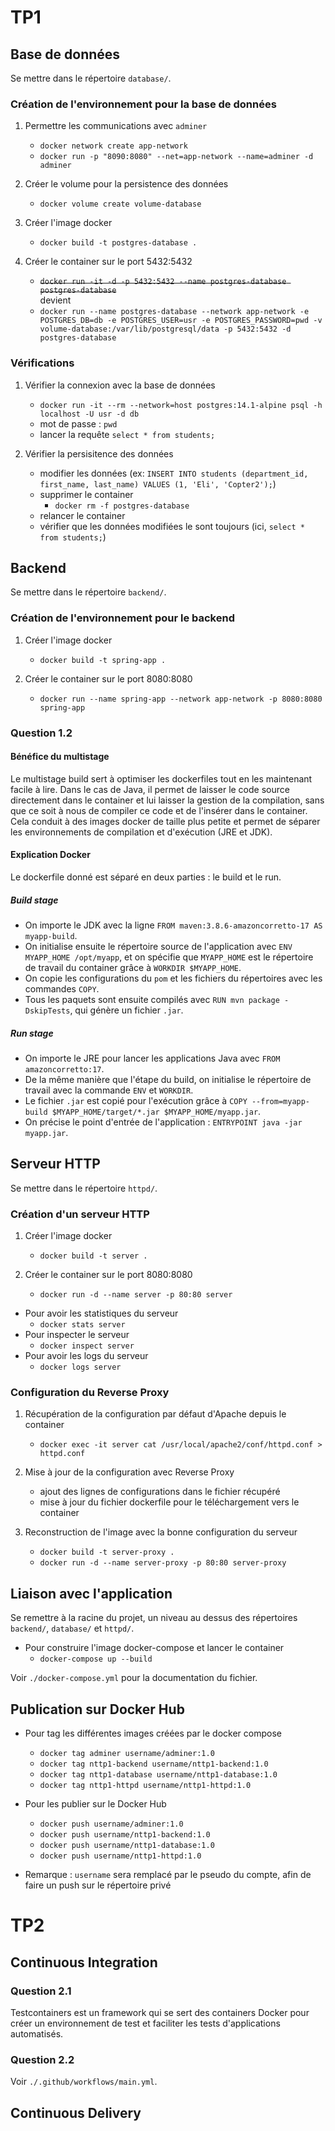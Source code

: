 # TP1
## Base de données
Se mettre dans le répertoire `database/`.

### Création de l'environnement pour la base de données
1. Permettre les communications avec `adminer`
    - `docker network create app-network`
    - `docker run -p "8090:8080" --net=app-network --name=adminer -d adminer`

2. Créer le volume pour la persistence des données
    - `docker volume create volume-database`

3. Créer l'image docker
    - `docker build -t postgres-database .`

4. Créer le container sur le port 5432:5432
    - ~~`docker run -it -d -p 5432:5432 --name postgres-database postgres-database`~~  
    devient
    - `docker run --name postgres-database --network app-network -e POSTGRES_DB=db -e POSTGRES_USER=usr -e POSTGRES_PASSWORD=pwd -v volume-database:/var/lib/postgresql/data -p 5432:5432 -d postgres-database`

### Vérifications
1. Vérifier la connexion avec la base de données
    - `docker run -it --rm --network=host postgres:14.1-alpine psql -h localhost -U usr -d db`
    - mot de passe : `pwd`
    - lancer la requête `select * from students;`

2. Vérifier la persisitence des données
    - modifier les données (ex: `INSERT INTO students (department_id, first_name, last_name) VALUES (1, 'Eli', 'Copter2');`)
    - supprimer le container
        - `docker rm -f postgres-database`
    - relancer le container
    - vérifier que les données modifiées le sont toujours (ici, `select * from students;`)


## Backend
Se mettre dans le répertoire `backend/`.

### Création de l'environnement pour le backend
1. Créer l'image docker
    - `docker build -t spring-app .`

2. Créer le container sur le port 8080:8080
    - `docker run --name spring-app --network app-network -p 8080:8080 spring-app`

### Question 1.2
#### Bénéfice du multistage
Le multistage build sert à optimiser les dockerfiles tout en les maintenant facile à lire.
Dans le cas de Java, il permet de laisser le code source directement dans le container et lui laisser la gestion de la compilation, sans que ce soit à nous de compiler ce code et de l'insérer dans le container. Cela conduit à des images docker de taille plus petite et permet de séparer les environnements de compilation et d'exécution (JRE et JDK).

#### Explication Docker
Le dockerfile donné est séparé en deux parties : le build et le run.

##### Build stage
- On importe le JDK avec la ligne `FROM maven:3.8.6-amazoncorretto-17 AS myapp-build`.
- On initialise ensuite le répertoire source de l'application avec `ENV MYAPP_HOME /opt/myapp`, et on spécifie que `MYAPP_HOME` est le répertoire de travail du container grâce à `WORKDIR $MYAPP_HOME`.
- On copie les configurations du `pom` et les fichiers du répertoires avec les commandes `COPY`.
- Tous les paquets sont ensuite compilés avec `RUN mvn package -DskipTests`, qui génère un fichier `.jar`.

##### Run stage
- On importe le JRE pour lancer les applications Java avec `FROM amazoncorretto:17`.
- De la même manière que l'étape du build, on initialise le répertoire de travail avec la commande `ENV` et `WORKDIR`.
- Le fichier `.jar` est copié pour l'exécution grâce à `COPY --from=myapp-build $MYAPP_HOME/target/*.jar $MYAPP_HOME/myapp.jar`.
- On précise le point d'entrée de l'application : `ENTRYPOINT java -jar myapp.jar`.


## Serveur HTTP
Se mettre dans le répertoire `httpd/`.

### Création d'un serveur HTTP
1. Créer l'image docker
    - `docker build -t server .`

2. Créer le container sur le port 8080:8080
    - `docker run -d --name server -p 80:80 server`

- Pour avoir les statistiques du serveur
    -  `docker stats server`
- Pour inspecter le serveur
    -  `docker inspect server`
- Pour avoir les logs du serveur
    -  `docker logs server`

### Configuration du Reverse Proxy
1. Récupération de la configuration par défaut d'Apache depuis le container
    - `docker exec -it server cat /usr/local/apache2/conf/httpd.conf > httpd.conf`

2. Mise à jour de la configuration avec Reverse Proxy
    - ajout des lignes de configurations dans le fichier récupéré
    - mise à jour du fichier dockerfile pour le téléchargement vers le container

3. Reconstruction de l'image avec la bonne configuration du serveur
    - `docker build -t server-proxy .`
    - `docker run -d --name server-proxy -p 80:80 server-proxy`


## Liaison avec l'application
Se remettre à la racine du projet, un niveau au dessus des répertoires `backend/`, `database/` et `httpd/`.

- Pour construire l'image docker-compose et lancer le container
    - `docker-compose up --build`

Voir `./docker-compose.yml` pour la documentation du fichier.


## Publication sur Docker Hub
- Pour tag les différentes images créées par le docker compose
    - `docker tag adminer username/adminer:1.0`
    - `docker tag nttp1-backend username/nttp1-backend:1.0`
    - `docker tag nttp1-database username/nttp1-database:1.0`
    - `docker tag nttp1-httpd username/nttp1-httpd:1.0`

- Pour les publier sur le Docker Hub
    - `docker push username/adminer:1.0`
    - `docker push username/nttp1-backend:1.0`
    - `docker push username/nttp1-database:1.0`
    - `docker push username/nttp1-httpd:1.0`

- Remarque : `username` sera remplacé par le pseudo du compte, afin de faire un push sur le répertoire privé



# TP2
## Continuous Integration
### Question 2.1
Testcontainers est un framework qui se sert des containers Docker pour créer un environnement de test et faciliter les tests d'applications automatisés.

### Question 2.2
Voir `./.github/workflows/main.yml`.


## Continuous Delivery
